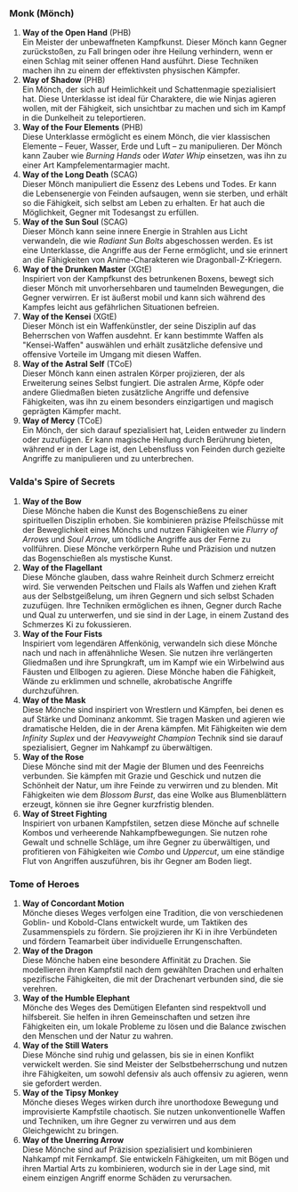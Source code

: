 
### **Monk (Mönch)**

1. **Way of the Open Hand** (PHB)  
   Ein Meister der unbewaffneten Kampfkunst. Dieser Mönch kann Gegner zurückstoßen, zu Fall bringen oder ihre Heilung verhindern, wenn er einen Schlag mit seiner offenen Hand ausführt. Diese Techniken machen ihn zu einem der effektivsten physischen Kämpfer.
    <br/>
2. **Way of Shadow** (PHB)  
   Ein Mönch, der sich auf Heimlichkeit und Schattenmagie spezialisiert hat. Diese Unterklasse ist ideal für Charaktere, die wie Ninjas agieren wollen, mit der Fähigkeit, sich unsichtbar zu machen und sich im Kampf in die Dunkelheit zu teleportieren.
    <br/>
3. **Way of the Four Elements** (PHB)  
   Diese Unterklasse ermöglicht es einem Mönch, die vier klassischen Elemente – Feuer, Wasser, Erde und Luft – zu manipulieren. Der Mönch kann Zauber wie _Burning Hands_ oder _Water Whip_ einsetzen, was ihn zu einer Art Kampfelementarmagier macht.
    <br/>
4. **Way of the Long Death** (SCAG)  
   Dieser Mönch manipuliert die Essenz des Lebens und Todes. Er kann die Lebensenergie von Feinden aufsaugen, wenn sie sterben, und erhält so die Fähigkeit, sich selbst am Leben zu erhalten. Er hat auch die Möglichkeit, Gegner mit Todesangst zu erfüllen.
    <br/>
5. **Way of the Sun Soul** (SCAG)  
   Dieser Mönch kann seine innere Energie in Strahlen aus Licht verwandeln, die wie _Radiant Sun Bolts_ abgeschossen werden. Es ist eine Unterklasse, die Angriffe aus der Ferne ermöglicht, und sie erinnert an die Fähigkeiten von Anime-Charakteren wie Dragonball-Z-Kriegern.
    <br/>
6. **Way of the Drunken Master** (XGtE)  
   Inspiriert von der Kampfkunst des betrunkenen Boxens, bewegt sich dieser Mönch mit unvorhersehbaren und taumelnden Bewegungen, die Gegner verwirren. Er ist äußerst mobil und kann sich während des Kampfes leicht aus gefährlichen Situationen befreien.
    <br/>
7. **Way of the Kensei** (XGtE)  
   Dieser Mönch ist ein Waffenkünstler, der seine Disziplin auf das Beherrschen von Waffen ausdehnt. Er kann bestimmte Waffen als "Kensei-Waffen" auswählen und erhält zusätzliche defensive und offensive Vorteile im Umgang mit diesen Waffen.
    <br/>
8. **Way of the Astral Self** (TCoE)  
   Dieser Mönch kann einen astralen Körper projizieren, der als Erweiterung seines Selbst fungiert. Die astralen Arme, Köpfe oder andere Gliedmaßen bieten zusätzliche Angriffe und defensive Fähigkeiten, was ihn zu einem besonders einzigartigen und magisch geprägten Kämpfer macht.
    <br/>
9. **Way of Mercy** (TCoE)  
   Ein Mönch, der sich darauf spezialisiert hat, Leiden entweder zu lindern oder zuzufügen. Er kann magische Heilung durch Berührung bieten, während er in der Lage ist, den Lebensfluss von Feinden durch gezielte Angriffe zu manipulieren und zu unterbrechen.
    <br/>


### **Valda's Spire of Secrets**

1. **Way of the Bow**  
    Diese Mönche haben die Kunst des Bogenschießens zu einer spirituellen Disziplin erhoben. Sie kombinieren präzise Pfeilschüsse mit der Beweglichkeit eines Mönchs und nutzen Fähigkeiten wie _Flurry of Arrows_ und _Soul Arrow_, um tödliche Angriffe aus der Ferne zu vollführen. Diese Mönche verkörpern Ruhe und Präzision und nutzen das Bogenschießen als mystische Kunst.
    <br/>
2. **Way of the Flagellant**  
    Diese Mönche glauben, dass wahre Reinheit durch Schmerz erreicht wird. Sie verwenden Peitschen und Flails als Waffen und ziehen Kraft aus der Selbstgeißelung, um ihren Gegnern und sich selbst Schaden zuzufügen. Ihre Techniken ermöglichen es ihnen, Gegner durch Rache und Qual zu unterwerfen, und sie sind in der Lage, in einem Zustand des Schmerzes Ki zu fokussieren.
    <br/>
3. **Way of the Four Fists**  
    Inspiriert vom legendären Affenkönig, verwandeln sich diese Mönche nach und nach in affenähnliche Wesen. Sie nutzen ihre verlängerten Gliedmaßen und ihre Sprungkraft, um im Kampf wie ein Wirbelwind aus Fäusten und Ellbogen zu agieren. Diese Mönche haben die Fähigkeit, Wände zu erklimmen und schnelle, akrobatische Angriffe durchzuführen.
    <br/>
4. **Way of the Mask**  
    Diese Mönche sind inspiriert von Wrestlern und Kämpfen, bei denen es auf Stärke und Dominanz ankommt. Sie tragen Masken und agieren wie dramatische Helden, die in der Arena kämpfen. Mit Fähigkeiten wie dem _Infinity Suplex_ und der _Heavyweight Champion_ Technik sind sie darauf spezialisiert, Gegner im Nahkampf zu überwältigen.
    <br/>
5. **Way of the Rose**  
    Diese Mönche sind mit der Magie der Blumen und des Feenreichs verbunden. Sie kämpfen mit Grazie und Geschick und nutzen die Schönheit der Natur, um ihre Feinde zu verwirren und zu blenden. Mit Fähigkeiten wie dem _Blossom Burst_, das eine Wolke aus Blumenblättern erzeugt, können sie ihre Gegner kurzfristig blenden.
    <br/>
6. **Way of Street Fighting**  
    Inspiriert von urbanen Kampfstilen, setzen diese Mönche auf schnelle Kombos und verheerende Nahkampfbewegungen. Sie nutzen rohe Gewalt und schnelle Schläge, um ihre Gegner zu überwältigen, und profitieren von Fähigkeiten wie _Combo_ und _Uppercut_, um eine ständige Flut von Angriffen auszuführen, bis ihr Gegner am Boden liegt.



### **Tome of Heroes**

1. **Way of Concordant Motion**  
    Mönche dieses Weges verfolgen eine Tradition, die von verschiedenen Goblin- und Kobold-Clans entwickelt wurde, um Taktiken des Zusammenspiels zu fördern. Sie projizieren ihr Ki in ihre Verbündeten und fördern Teamarbeit über individuelle Errungenschaften.
    <br/>
2. **Way of the Dragon**  
    Diese Mönche haben eine besondere Affinität zu Drachen. Sie modellieren ihren Kampfstil nach dem gewählten Drachen und erhalten spezifische Fähigkeiten, die mit der Drachenart verbunden sind, die sie verehren.
    <br/>
3. **Way of the Humble Elephant**  
    Mönche des Weges des Demütigen Elefanten sind respektvoll und hilfsbereit. Sie helfen in ihren Gemeinschaften und setzen ihre Fähigkeiten ein, um lokale Probleme zu lösen und die Balance zwischen den Menschen und der Natur zu wahren.
    <br/>
4. **Way of the Still Waters**  
    Diese Mönche sind ruhig und gelassen, bis sie in einen Konflikt verwickelt werden. Sie sind Meister der Selbstbeherrschung und nutzen ihre Fähigkeiten, um sowohl defensiv als auch offensiv zu agieren, wenn sie gefordert werden.
    <br/>
5. **Way of the Tipsy Monkey**  
    Mönche dieses Weges wirken durch ihre unorthodoxe Bewegung und improvisierte Kampfstile chaotisch. Sie nutzen unkonventionelle Waffen und Techniken, um ihre Gegner zu verwirren und aus dem Gleichgewicht zu bringen.
    <br/>
6. **Way of the Unerring Arrow**  
    Diese Mönche sind auf Präzision spezialisiert und kombinieren Nahkampf mit Fernkampf. Sie entwickeln Fähigkeiten, um mit Bögen und ihren Martial Arts zu kombinieren, wodurch sie in der Lage sind, mit einem einzigen Angriff enorme Schäden zu verursachen.
    <br/>